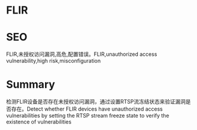 # FLIR
# SEO
FLIR,未授权访问漏洞,高危,配置错误。FLIR,unauthorized access vulnerability,high risk,misconfiguration
# Summary
检测FLIR设备是否存在未授权访问漏洞，通过设置RTSP流冻结状态来验证漏洞是否存在。Detect whether FLIR devices have unauthorized access vulnerabilities by setting the RTSP stream freeze state to verify the existence of vulnerabilities
